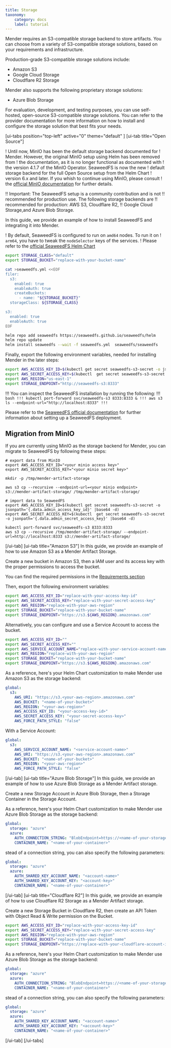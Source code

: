 ```yaml
---
title: Storage
taxonomy:
    category: docs
    label: tutorial
---
```


Mender requires an S3-compatible storage backend to store artifacts.
You can choose from a variety of S3-compatible storage solutions, based on your
requirements and infrastructure.

Production-grade S3-compatible storage solutions include:
* Amazon S3
* Google Cloud Storage
* Cloudflare R2 Storage

Mender also supports the following proprietary storage solutions:
* Azure Blob Storage

For evaluation, development, and testing purposes, you can use self-hosted,
open-source S3-compatible storage solutions. You can refer to the provider 
documentation for more information on how to install and configure the storage
solution that best fits your needs.

[ui-tabs position="top-left" active="0" theme="default" ]
[ui-tab title="Open Source"]

<!--AUTOVERSION: "! the version %"/ignore -->
! Until now, MinIO has been the default storage backend documented for
! Mender. However, the original MinIO setup using Helm has been removed from
! the documentation, as it is no longer functional as documented with
! the version 4.1.7 of the MinIO Operator. SeaweedFS is now the new
! default storage backend for the full Open Source setup from the Helm Chart
! version 6.x and later. If you whish to continue using MinIO, please consult
! the [official MinIO documentation](https://docs.min.io/) for further details.

!! Important: The SeaweedFS setup is a community contribution and is not
!! recommended for production use. The following storage backends are
!! recommended for production: AWS S3, Cloudflare R2,
!! Google Cloud Storage,and Azure Blob Storage.

In this guide, we provide an example of how to install SeaweedFS and
integrating it into Mender.

<!--AUTOVERSION: "! Please refer to the [official SeaweedFS Helm Chart](https://github.com/seaweedfs/seaweedfs/blob/%"/ignore -->
! By default, SeaweedFS is configured to run on `amd64` nodes. To run it on
! `arm64`, you have to tweak the `nodeSelector` keys of the services.
! Please refer to the [official SeaweedFS Helm Chart](https://github.com/seaweedfs/seaweedfs/blob/master/k8s/charts/seaweedfs/values.yaml)

```bash
export STORAGE_CLASS="default"
export STORAGE_BUCKET="replace-with-your-bucket-name"

cat >seaweedfs.yml <<EOF
filer:
  s3:
    enabled: true
    enableAuth: true
    createBuckets:
      - name: "${STORAGE_BUCKET}"
  storageClass: ${STORAGE_CLASS}

s3:
  enabled: true
  enableAuth: true
EOF

helm repo add seaweedfs https://seaweedfs.github.io/seaweedfs/helm
helm repo update
helm install seaweedfs --wait -f seaweedfs.yml  seaweedfs/seaweedfs

```
Finally, export the following environment variables, needed for installing
Mender in the later steps:

```bash
export AWS_ACCESS_KEY_ID=$(kubectl get secret seaweedfs-s3-secret -o jsonpath='{.data.admin_access_key_id}' |base64 -d)
export AWS_SECRET_ACCESS_KEY=$(kubectl  get secret seaweedfs-s3-secret -o jsonpath='{.data.admin_secret_access_key}' |base64 -d)
export AWS_REGION="us-east-1"
export STORAGE_ENDPOINT="http://seaweedfs-s3:8333"
```

!!! You can inspect the SeaweedFS installation by running the following:
!!! ```bash
!!! kubectl port-forward svc/seaweedfs-s3 8333:8333 &
!!! aws s3 ls --endpoint-url="http://localhost:8333"
!!! ```

Please refer to the
[SeaweedFS official documentation](https://github.com/seaweedfs/seaweedfs)
for further information about setting up a SeaweedFS deployment.

## Migration from MinIO
If you are currently using MinIO as the storage backend for Mender, you can
migrate to SeaweedFS by following these steps:
```
# export data from MinIO
export AWS_ACCESS_KEY_ID="<your minio access key>"
export AWS_SECRET_ACCESS_KEY="<your minio secret key>"

mkdir -p /tmp/mender-artifact-storage

aws s3 cp --recursive --endpoint-url=<your minio endpoint> s3://mender-artifact-storage/ /tmp/mender-artifact-storage/

# import data to SeaweedFS
export AWS_ACCESS_KEY_ID=$(kubectl get secret seaweedfs-s3-secret -o jsonpath='{.data.admin_access_key_id}' |base64 -d)
export AWS_SECRET_ACCESS_KEY=$(kubectl  get secret seaweedfs-s3-secret -o jsonpath='{.data.admin_secret_access_key}' |base64 -d)

kubectl port-forward svc/seaweedfs-s3 8333:8333
aws s3 cp --recursive /tmp/mender-artifact-storage/ --endpoint-url=http://localhost:8333 s3://mender-artifact-storage/
```

[/ui-tab]
[ui-tab title="Amazon S3"]
In this guide, we provide an example of how to use Amazon S3 
as a Mender Artifact Storage.

Create a new bucket in Amazon S3, then a IAM user and its access key with
the proper permissions to access the bucket.

You can find the required permissions in the
[Requirements section](../../../02.Overview/16.Requirements/docs.md#amazon-s3-iam-policies)

Then, export the following environment variables:

```bash
export AWS_ACCESS_KEY_ID="replace-with-your-access-key-id"
export AWS_SECRET_ACCESS_KEY="replace-with-your-secret-access-key"
export AWS_REGION="replace-with-your-aws-region"
export STORAGE_BUCKET="replace-with-your-bucket-name"
export STORAGE_ENDPOINT="https://s3.${AWS_REGION}.amazonaws.com"
```

Alternatively, you can configure and use a Service Account to access the bucket.

```bash
export AWS_ACCESS_KEY_ID=""
export AWS_SECRET_ACCESS_KEY=""
export AWS_SERVICE_ACCOUNT_NAME="replace-with-your-service-account-name"
export AWS_REGION="replace-with-your-aws-region"
export STORAGE_BUCKET="replace-with-your-bucket-name"
export STORAGE_ENDPOINT="https://s3.${AWS_REGION}.amazonaws.com"
```

As a reference, here's your Helm Chart customization to make
Mender use Amazon S3 as the storage backend:

```yaml
global:
  s3:
    AWS_URI: "https://s3.<your-aws-region>.amazonaws.com"
    AWS_BUCKET: "<name-of-your-bucket>"
    AWS_REGION: "<your-aws-region>"
    AWS_ACCESS_KEY_ID: "<your-access-key-id>"
    AWS_SECRET_ACCESS_KEY: "<your-secret-access-key>"
    AWS_FORCE_PATH_STYLE: "false"
```

With a Service Account:
```yaml
global:
  s3:
    AWS_SERVICE_ACCOUNT_NAME: "<service-account-name>"
    AWS_URI: "https://s3.<your-aws-region>.amazonaws.com"
    AWS_BUCKET: "<name-of-your-bucket>"
    AWS_REGION: "<your-aws-region>"
    AWS_FORCE_PATH_STYLE: "false"
```

[/ui-tab]
[ui-tab title="Azure Blob Storage"]
In this guide, we provide an example of how to use Azure
Blob Storage as a Mender Artifact storage.

Create a new Storage Account in Azure Blob Storage, then a
Storage Container in the Storage Account.

As a reference, here's your Helm Chart customization to make
Mender use Azure Blob Storage as the storage backend:

```yaml
global:
  storage: "azure"
  azure:
    AUTH_CONNECTION_STRING: "BlobEndpoint=https://<name-of-your-storage>.blob.core.windows.net;SharedAccessSignature=..."
    CONTAINER_NAME: "<name-of-your-container>"
```

stead of a connection string, you can also specify the following parameters:

```yaml
global:
  storage: "azure"
  azure:
    AUTH_SHARED_KEY_ACCOUNT_NAME: "<account-name>"
    AUTH_SHARED_KEY_ACCOUNT_KEY: "<account-key>"
    CONTAINER_NAME: "<name-of-your-container>"
```

[/ui-tab]
[ui-tab title="Cloudflare R2"]
In this guide, we provide an example of how to use Cloudflare
R2 Storage as a Mender Artifact storage.

Create a new Storage Bucket in Cloudflare R2, then 
create an API Token with Object Read & Write
permission on the Bucket.

```bash
export AWS_ACCESS_KEY_ID="replace-with-your-access-key-id"
export AWS_SECRET_ACCESS_KEY="replace-with-your-secret-access-key"
export AWS_REGION="replace-with-your-aws-region"
export STORAGE_BUCKET="replace-with-your-bucket-name"
export STORAGE_ENDPOINT="https://replace-with-your-cloudflare-account-id.r2.cloudflarestorage.com"
```

As a reference, here's your Helm Chart customization to make
Mender use Azure Blob Storage as the storage backend:

```yaml
global:
  storage: "azure"
  azure:
    AUTH_CONNECTION_STRING: "BlobEndpoint=https://<name-of-your-storage>.blob.core.windows.net;SharedAccessSignature=..."
    CONTAINER_NAME: "<name-of-your-container>"
```

stead of a connection string, you can also specify the following parameters:

```yaml
global:
  storage: "azure"
  azure:
    AUTH_SHARED_KEY_ACCOUNT_NAME: "<account-name>"
    AUTH_SHARED_KEY_ACCOUNT_KEY: "<account-key>"
    CONTAINER_NAME: "<name-of-your-container>"
```

[/ui-tab]
[/ui-tabs]
